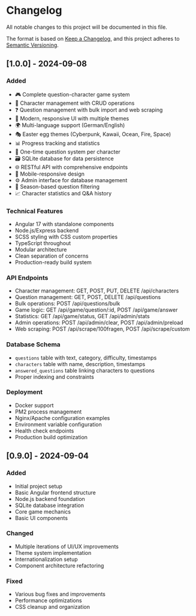# Changelog

All notable changes to this project will be documented in this file.

The format is based on [Keep a Changelog](https://keepachangelog.com/en/1.0.0/),
and this project adheres to [Semantic Versioning](https://semver.org/spec/v2.0.0.html).

## [1.0.0] - 2024-09-08

### Added
- 🎮 Complete question-character game system
- 👥 Character management with CRUD operations
- ❓ Question management with bulk import and web scraping
- 🎨 Modern, responsive UI with multiple themes
- 🌍 Multi-language support (German/English)
- 🎭 Easter egg themes (Cyberpunk, Kawaii, Ocean, Fire, Space)
- 📊 Progress tracking and statistics
- 🔄 One-time question system per character
- 🗃️ SQLite database for data persistence
- 🌐 RESTful API with comprehensive endpoints
- 📱 Mobile-responsive design
- ⚙️ Admin interface for database management
- 🎯 Season-based question filtering
- 📈 Character statistics and Q&A history

### Technical Features
- Angular 17 with standalone components
- Node.js/Express backend
- SCSS styling with CSS custom properties
- TypeScript throughout
- Modular architecture
- Clean separation of concerns
- Production-ready build system

### API Endpoints
- Character management: GET, POST, PUT, DELETE /api/characters
- Question management: GET, POST, DELETE /api/questions
- Bulk operations: POST /api/questions/bulk
- Game logic: GET /api/game/question/:id, POST /api/game/answer
- Statistics: GET /api/game/status, GET /api/admin/stats
- Admin operations: POST /api/admin/clear, POST /api/admin/preload
- Web scraping: POST /api/scrape/100fragen, POST /api/scrape/custom

### Database Schema
- `questions` table with text, category, difficulty, timestamps
- `characters` table with name, description, timestamps  
- `answered_questions` table linking characters to questions
- Proper indexing and constraints

### Deployment
- Docker support
- PM2 process management
- Nginx/Apache configuration examples
- Environment variable configuration
- Health check endpoints
- Production build optimization

## [0.9.0] - 2024-09-04

### Added
- Initial project setup
- Basic Angular frontend structure
- Node.js backend foundation
- SQLite database integration
- Core game mechanics
- Basic UI components

### Changed
- Multiple iterations of UI/UX improvements
- Theme system implementation
- Internationalization setup
- Component architecture refactoring

### Fixed
- Various bug fixes and improvements
- Performance optimizations
- CSS cleanup and organization
